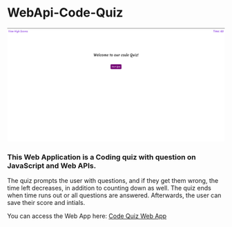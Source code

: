 # WebApi-Code-Quiz

![Code Quiz Web App Screenshot](./assets/images/page_screenshot.png)


### This Web Application is a Coding quiz with question on JavaScript and Web APIs. 

The quiz prompts the user with questions, and if they get them wrong, the time left decreases, in addition to counting down as well. The quiz ends when time runs out or all questions are answered. Afterwards, the user can save their score and intials.

You can access the Web App here: [Code Quiz Web App](https://saumilkt.github.io/WebApi-Code-Quiz/)
